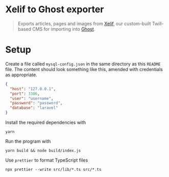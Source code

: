 # Xelif to Ghost exporter

> Exports articles, pages and images from [Xelif](https://github.com/FelixOnline/xelif), our custom-built Twill-based
> CMS for importing into [Ghost](https://ghost.org).

# Setup

Create a file called `mysql-config.json` in the same directory as this `README` file. The content should look something
like this, amended with credentials as appropriate.

```json
{
  "host": "127.0.0.1",
  "port": 3306,
  "user": "username",
  "password": "password",
  "database": "laravel"
}
```

Install the required dependencies with

```shell
yarn
```

Run the program with

```shell
yarn build && node build/index.js
```

Use `prettier` to format TypeScript files

```shell
npx prettier --write src/lib/*.ts src/*.ts
```
